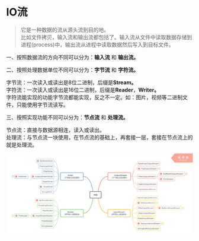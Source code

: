 # IO流

>它是一种数据的流从源头流到目的地。  
比如文件拷贝，输入流和输出流都包括了。输入流从文件中读取数据存储到进程(process)中，输出流从进程中读取数据然后写入到目标文件。

一、按照数据流的方向不同可以分为：**输入流** 和 **输出流。**

二、按照处理数据单位不同可以分为：**字节流** 和 **字符流。**

字节流：一次读入或读出是8位二进制，后缀是**Stream。**  
字符流：一次读入或读出是16位二进制，后缀是**Reader**，**Writer。**  
<span>字符流能实现的功能字节流都能实现，反之不一定。如：图片，视频等二进制文件，只能使用字节流读写。</span>

三、按照实现功能不同可以分为：**节点流** 和 **处理流。**

节点流：直接与数据源相连，读入或读出。  
处理流：与节点流一块使用，在节点流的基础上，再套接一层，套接在节点流上的就是处理流。

![IO流](../image/io.webp)